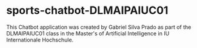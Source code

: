 # sports-chatbot-DLMAIPAIUC01

This Chatbot application was created by Gabriel Silva Prado as part of the DLMAIPAIUC01 class in the Master's of Artificial Intelligence in IU Internationale Hochschule.
